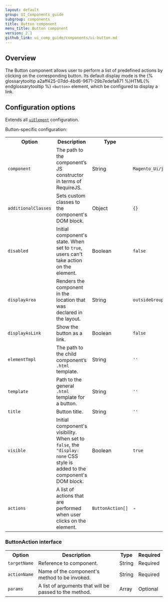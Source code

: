 ```yaml
---
layout: default
group: UI_Components_guide
subgroup: components
title: Button component
menu_title: Button component
version: 2.1
github_link: ui_comp_guide/components/ui-button.md
---
```


## Overview

The Button component allows user to perform a list of predefined actions by clicking on the corresponding button. Its default display mode is the {% glossarytooltip a2aff425-07dd-4bd6-9671-29b7edefa871 %}HTML{% endglossarytooltip %} `<button>` element, which be configured to display a link.

## Configuration options

Extends all [`uiElement`]({{page.baseurl}}/ui_comp_guide/concepts/ui_comp_uielement_concept.html) configuration.

Button-specific configuration:

<table>
  <tr>
    <th>Option </th>
    <th>Description</th>
    <th>Type</th>
    <th>Default</th>
  </tr>
  <tr>
    <td><code>component</code></td>
    <td>The path to the component’s JS constructor in terms of RequireJS.</td>
    <td>String</td>
    <td><code>Magento_Ui/js/form/components/button</code></td>
  </tr>
  <tr>
    <td><code>additionalClasses</code></td>
    <td>Sets custom classes to the component's DOM block.</td>
    <td>Object</td>
    <td><code>{}</code></td>
  </tr>
  <tr>
    <td><code>disabled</code></td>
    <td>Initial component's state. When set to <code>true</code>, users can't take action on the element.</td>
    <td>Boolean</td>
    <td><code>false</code></td>
  </tr>
  <tr>
    <td><code>displayArea</code></td>
    <td>Renders the component in the location that was declared in the layout.</td>
    <td>String</td>
    <td><code>outsideGroup</code></td>
  </tr>
  <tr>
    <td><code>displayAsLink</code></td>
    <td>Show the button as a link.</td>
    <td>Boolean</td>
    <td><code>false</code></td>
  </tr>
  <tr>
    <td><code>elementTmpl</code></td>
    <td>The path to the child component’s <code>.html</code> template.</td>
    <td>String</td>
    <td><code>''</code></td>
  </tr>
  <tr>
    <td><code>template</code></td>
    <td>Path to the general <code>.html</code> template for a button.</td>
    <td>String</td>
    <td><code>''</code></td>
  </tr>
  <tr>
    <td><code>title</code></td>
    <td>Button title.</td>
    <td>String</td>
    <td><code>''</code></td>
  </tr>
  <tr>
    <td><code>visible</code></td>
    <td>Initial component's visibility. When set to <code>false</code>, the <code>"display: none</code> CSS style is added to the component's DOM block.</td>
    <td>Boolean</td>
    <td><code>true</code></td>
  </tr>
  <tr>
    <td><code>actions</code></td>
    <td>A list of actions that are performed when user clicks on the element.</td>
    <td><code>ButtonAction[]</code></td>
    <td>-</td>
  </tr>
</table>

### ButtonAction interface

<table>
  <tr>
    <th>Option</th>
    <th>Description</th>
    <th>Type</th>
    <th>Required</th>
  </tr>
  <tr>
    <td><code>targetName</code></td>
    <td>Reference to component.</td>
    <td>String</td>
    <td>Required</td>
  </tr>
  <tr>
    <td><code>actionName</code></td>
    <td>Name of the component's method to be invoked.</td>
    <td>String</td>
    <td>Required</td>
  </tr>
  <tr>
    <td><code>params</code></td>
    <td>A list of arguments that will be passed to the method.</td>
    <td>Array</td>
    <td>Optional</td>
  </tr>
</table>
